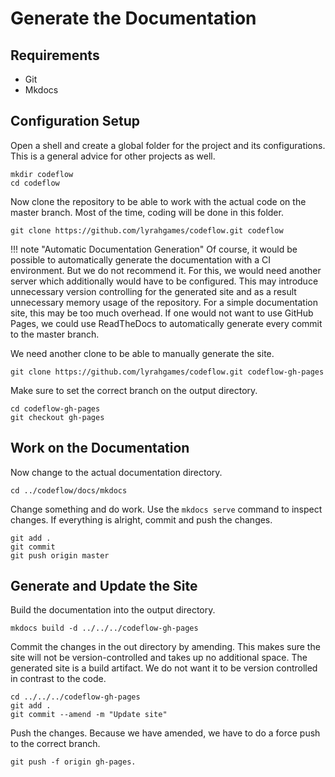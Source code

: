 # Generate the Documentation

## Requirements
- Git
- Mkdocs

## Configuration Setup
Open a shell and create a global folder for the project and its configurations.
This is a general advice for other projects as well.

    mkdir codeflow
    cd codeflow

Now clone the repository to be able to work with the actual code on the master branch.
Most of the time, coding will be done in this folder.

    git clone https://github.com/lyrahgames/codeflow.git codeflow

!!! note "Automatic Documentation Generation"
    Of course, it would be possible to automatically generate the documentation with a CI environment.
    But we do not recommend it.
    For this, we would need another server which additionally would have to be configured.
    This may introduce unnecessary version controlling for the generated site and as a result unnecessary memory usage of the repository.
    For a simple documentation site, this may be too much overhead.
    If one would not want to use GitHub Pages, we could use ReadTheDocs to automatically generate every commit to the master branch.

We need another clone to be able to manually generate the site.

    git clone https://github.com/lyrahgames/codeflow.git codeflow-gh-pages

Make sure to set the correct branch on the output directory.

    cd codeflow-gh-pages
    git checkout gh-pages

## Work on the Documentation
Now change to the actual documentation directory.

    cd ../codeflow/docs/mkdocs

Change something and do work.
Use the `mkdocs serve` command to inspect changes.
If everything is alright, commit and push the changes.

    git add .
    git commit
    git push origin master

## Generate and Update the Site
Build the documentation into the output directory.

    mkdocs build -d ../../../codeflow-gh-pages

Commit the changes in the out directory by amending.
This makes sure the site will not be version-controlled and takes up no additional space.
The generated site is a build artifact.
We do not want it to be version controlled in contrast to the code.

    cd ../../../codeflow-gh-pages
    git add .
    git commit --amend -m "Update site"

Push the changes.
Because we have amended, we have to do a force push to the correct branch.

    git push -f origin gh-pages.
